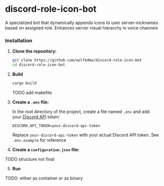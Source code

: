 # discord-role-icon-bot
A specialized bot that dynamically appends icons to user server-nicknames based on assigned role. Enhances server visual hierarchy in voice channels

### Installation

1. **Clone the repository:**

    ```bash
    git clone https://github.com/wolfedme/discord-role-icon-bot
    cd discord-role-icon-bot
    ```

2. **Build**

    ```bash
    cargo build
    ```

    TODO add makefile

3. **Create a `.env` file:**

    In the root directory of the project, create a file named `.env` and add your [Discord API](https://discord.com/developers/applications) token:

    ```.env
    DISCORD_API_TOKEN=your-discord-api-token
    ```

    Replace `your-discord-api-token` with your actual Discord API token. See `.env.example` for reference

4. **Create a `configuration.json` file:**

TODO structure not final

5. **Run**

TODO: either as container or as binary
